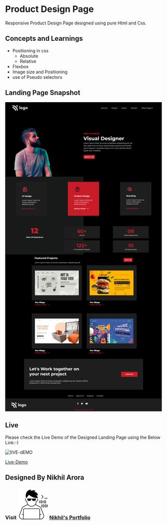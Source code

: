 # Product Design Page
Responsive Product Design Page designed using pure Html and Css.

## Concepts and Learnings

- Positioning in css
    - Absolute
    - Relative
- Flexbox
- Image size and Positioning
- use of Pseudo selectors

## Landing Page Snapshot
![Snapshot](/Final%20Output/Web%20capture_22-8-2022_17280_127.0.0.1.jpeg)



## Live

Please check the Live Demo of the Designed Landing Page using the Below Link:-)

![lIVE-dEMO](https://img.shields.io/badge/Live_Demo-<COLOR>)

[Live-Demo](https://visual-designer-landing.netlify.app/)

## Designed By Nikhil Arora 
### Visit ![I-write-code](/Final%20Output/codericon-removebg-preview%20(1).png) [Nikhil's Portfolio](https://nikhilarora-protfolio.netlify.app/)
